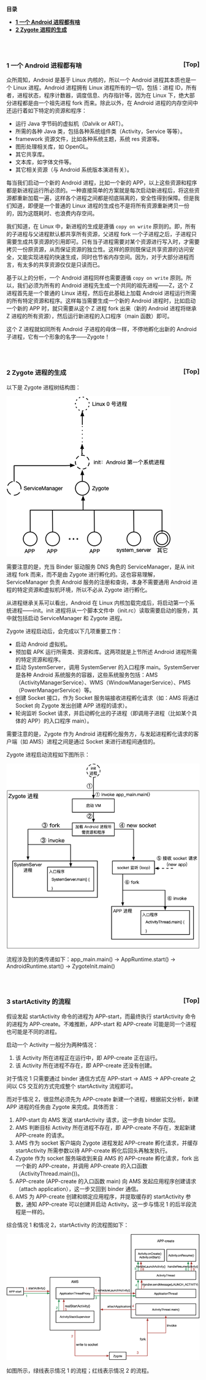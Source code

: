 <a name="index">**目录**</a>

- <a href="#ch1">**1 一个 Android 进程都有啥**</a>
- <a href="#ch2">**2 Zygote 进程的生成**</a>

<br>
<br>

### <a name="ch1">1 一个 Android 进程都有啥</a><a style="float:right;text-decoration:none;" href="#index">[Top]</a>

众所周知，Android 是基于 Linux 内核的，所以一个 Android 进程其本质也是一个 Linux 进程。Android 进程拥有 Linux 进程所有的一切，包括：进程 ID，所有者，进程状态，程序计数器，调度信息、内存指针等，因为在 Linux 下，绝大部分进程都是由一个祖先进程 fork 而来。除此以外，在 Android 进程的内存空间中还运行着如下特定的资源和程序：

- 运行 Java 字节码的虚拟机（Dalvik or ART）。
- 所需的各种 Java 类，包括各种系统组件类（Activity，Service 等等）。
- framework 资源文件，比如各种系统主题，系统 res 资源等。
- 图形处理相关库，如 OpenGL。
- 其它共享库。
- 文本库，如字体文件等。
- 其它相关资源（与 Android 系统版本演进有关）。

每当我们启动一个新的 Android 进程，比如一个新的 APP，以上这些资源和程序都是新进程运行所必须的。一种直接简单的方案就是每次启动新进程后，将这些资源都重新加载一遍，这样各个进程之间都是彻底隔离的，安全性得到保障。但是我们知道，即便是一个普通的 Linux 进程的生成也不是将所有资源重新拷贝一份的，因为这既耗时、也浪费内存空间。

我们知道，在 Linux 中，新进程的生成是遵循 `copy on write` 原则的。即，所有的子进程与父进程默认都共享所有资源，父进程 fork 一个子进程之后，子进程只需要生成共享资源的引用即可。只有当子进程需要对某个资源进行写入时，才需要拷贝一份原资源，从而保证资源的独立性。这样的原则既保证共享资源的访问安全，又能实现进程的快速生成，同时也节省内存空间。因为，对于大部分进程而言，有太多的共享资源仅仅是只读而已。

基于以上的分析，一个 Android 进程同样也需要遵循 `copy on write` 原则。所以，我们必须为所有的 Android 进程先生成一个共同的祖先进程——Z，这个 Z 进程首先是一个普通的 Linux 进程，然后在此基础上加载 Android 进程运行所需的所有特定资源和程序。这样每当需要生成一个新的 Android 进程时，比如启动一个新的 APP 时，就只需要从这个 Z 进程 fork 出来（新的 Android 进程将继承 Z 进程的所有资源），然后运行新进程的入口程序（main 函数）即可。

这个 Z 进程就如同所有 Android 子进程的母体一样，不停地孵化出新的 Android 子进程，它有一个形象的名字——Zygote！

<br>
<br>

### <a name="ch2">2 Zygote 进程的生成</a><a style="float:right;text-decoration:none;" href="#index">[Top]</a>

以下是 Zygote 进程树结构图：

![Zygote tree](images/zygote_tree.png "Zygote tree")

需要注意的是，充当 Binder 驱动服务 DNS 角色的 ServiceManager，是从 init 进程 fork 而来，而不是由 Zygote 进行孵化的。这也容易理解，ServiceManager 负责 Android 服务的注册和查询，本身不需要通用 Android 进程的特定资源和虚拟机环境，所以不必从 Zygote 进行孵化。

从进程继承关系可以看出，Android 在 Linux 内核加载完成后，将启动第一个系统进程——init。init 进程将从一个脚本文件中（init.rc）读取需要启动的服务，其中就包括启动 ServiceManager 和 Zygote 进程。

Zygote 进程启动后，会完成以下几项重要工作：

- 启动 Android 虚拟机。
- 预加载 APK 运行所需类、资源和库。这两项就是上节所述 Android 进程所需的特定资源和程序。
- 启动 SystemServer，调用 SystemServer 的入口程序 main。SystemServer 是各种 Android 系统服务的容器，这些系统服务包括：AMS（ActivityManagerService）、WMS（WindowManagerService）、PMS（PowerManagerService）等。
- 创建 Socket 接口，作为 Socket 服务端接收进程孵化请求（如：AMS 将通过 Socket 向 Zygote 发出创建 APP 进程的请求）。
- 轮询监听 Socket 请求，并启动孵化出的子进程（即调用子进程（比如某个具体的 APP）的入口程序 main）。

需要注意的是，Zygote 作为 Android 进程孵化服务方，与发起进程孵化请求的客户端（如 AMS）进程之间是通过 Socket 来进行进程间通信的。

Zygote 进程启动流程如下图所示：

![Zygote init](images/zygote_init.png "Zygote init")

流程涉及到的类传递如下：app_main.main() -> AppRuntime.start() -> AndroidRuntime.start() -> ZygoteInit.main()

<br>
<br>

### <a name="ch3">3 startActivity 的流程</a><a style="float:right;text-decoration:none;" href="#index">[Top]</a>

假设发起 startActivity 命令的进程为 APP-start，而最终执行 startActivity 命令的进程为 APP-create。不难推断，APP-start 和 APP-create 可能是同一个进程也可能是不同的进程。

启动一个 Activity 一般分为两种情况：

1. 该 Activity 所在进程正在运行中，即 APP-create 正在运行。
2. 该 Activity 所在进程不存在，即 APP-create 还没有创建。

对于情况 1 只需要通过 binder 通信方式在 APP-start -> AMS -> APP-create 之间以 CS 交互的方式完成整个 startActivity 流程即可。

而对于情况 2，很显然必须先为 APP-create 新建一个进程，根据前文分析，新建 APP 进程的任务由 Zygote 来完成。具体而言：

1. APP-start 向 AMS 发送 startActivity 请求，这一步由 binder 实现。
2. AMS 判断目标 Activity 所在进程不存在，即 APP-create 不存在，发起新建 APP-create 的请求。
3. AMS 作为 socket 客户端向 Zygote 进程发起 APP-create 孵化请求，并缓存 startActivity 所需参数以待 APP-create 孵化后回头再触发执行。
4. Zygote 作为 socket 服务端收到来自 AMS 的 APP-create 孵化请求，fork 出一个新的 APP-create，并调用 APP-create 的入口函数（ActivityThread.main())。
5. APP-create (APP-create 的入口函数 main) 向 AMS 发起应用程序创建请求（attach application），这一步又回到 binder 通信。
6. AMS 为 APP-create 创建和绑定应用程序，并提取缓存的 startActivity 参数，通知 APP-create 可以创建并启动 Activity。这一步与情况 1 的后半段流程是一样的。

综合情况 1 和情况 2，startActivity 的流程图如下：

![Start Activity](images/start_activity.png "Start Activity")

如图所示，绿线表示情况 1 的流程；红线表示情况 2 的流程。









































































